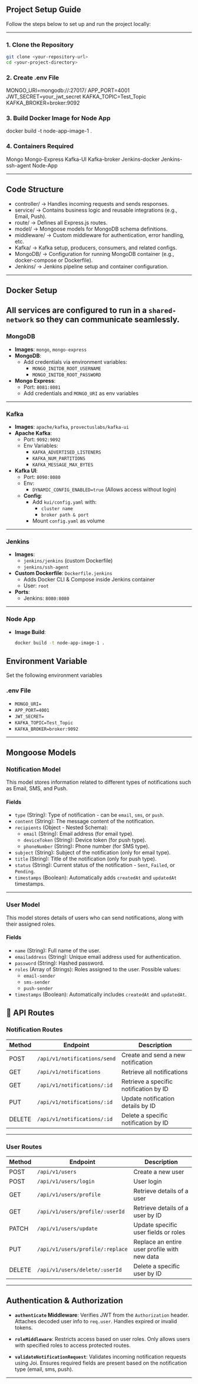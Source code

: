 ## Project Setup Guide

Follow the steps below to set up and run the project locally:

---

### 1. Clone the Repository

```bash
git clone <your-repository-url>
cd <your-project-directory>
```

### 2. Create .env File

MONGO_URI=mongodb://<mongo-host>:27017/<database-name>
APP_PORT=4001
JWT_SECRET=your_jwt_secret
KAFKA_TOPIC=Test_Topic
KAFKA_BROKER=broker:9092

### 3. Build Docker Image for Node App

docker build -t node-app-image-1 .

### 4. Containers Required

Mongo
Mongo-Express
Kafka-UI
Kafka-broker
Jenkins-docker
Jenkins-ssh-agent
Node-App

---

## Code Structure

- controller/ → Handles incoming requests and sends responses.
- service/ → Contains business logic and reusable integrations (e.g., Email, Push).
- route/ → Defines all Express.js routes.
- model/ → Mongoose models for MongoDB schema definitions.
- middleware/ → Custom middleware for authentication, error handling, etc.
- Kafka/ → Kafka setup, producers, consumers, and related configs.
- MongoDB/ → Configuration for running MongoDB container (e.g., docker-compose or Dockerfile).
- Jenkins/ → Jenkins pipeline setup and container configuration.

---

## Docker Setup

## All services are configured to run in a `shared-network` so they can communicate seamlessly.

### MongoDB

- **Images**: `mongo`, `mongo-express`
- **MongoDB**:
  - Add credentials via environment variables:
    - `MONGO_INITDB_ROOT_USERNAME`
    - `MONGO_INITDB_ROOT_PASSWORD`
- **Mongo Express**:
  - Port: `8081:8081`
  - Add credentials and `MONGO_URI` as env variables

---

### Kafka

- **Images**: `apache/kafka`, `provectuslabs/kafka-ui`
- **Apache Kafka**:
  - Port: `9092:9092`
  - Env Variables:
    - `KAFKA_ADVERTISED_LISTENERS`
    - `KAFKA_NUM_PARTITIONS`
    - `KAFKA_MESSAGE_MAX_BYTES`
- **Kafka UI**:
  - Port: `8090:8080`
  - Env:
    - `DYNAMIC_CONFIG_ENABLED=true` (Allows access without login)
  - **Config**:
    - Add `kui/config.yaml` with:
      - `cluster name`
      - `broker path & port`
    - Mount `config.yaml` as volume

---

### Jenkins

- **Images**:
  - `jenkins/jenkins` (custom Dockerfile)
  - `jenkins/ssh-agent`
- **Custom Dockerfile**: `Dockerfile.jenkins`
  - Adds Docker CLI & Compose inside Jenkins container
  - User: `root`
- **Ports**:
  - Jenkins: `8080:8080`

---

### Node App

- **Image Build**:
  ```bash
  docker build -t node-app-image-1 .
  ```

## Environment Variable

Set the following environment variables

### .env File

- `MONGO_URI=`
- `APP_PORT=4001`
- `JWT_SECRET=`
- `KAFKA_TOPIC=Test_Topic`
- `KAFKA_BROKER=broker:9092`

---

## Mongoose Models

### Notification Model

This model stores information related to different types of notifications such as Email, SMS, and Push.

#### Fields

- `type` (String): Type of notification - can be `email`, `sms`, or `push`.
- `content` (String): The message content of the notification.
- `recipients` (Object - Nested Schema):
  - `email` (String): Email address (for email type).
  - `deviceToken` (String): Device token (for push type).
  - `phoneNumber` (String): Phone number (for SMS type).
- `subject` (String): Subject of the notification (only for email type).
- `title` (String): Title of the notification (only for push type).
- `status` (String): Current status of the notification - `Sent`, `Failed`, or `Pending`.
- `timestamps` (Boolean): Automatically adds `createdAt` and `updatedAt` timestamps.

---

### User Model

This model stores details of users who can send notifications, along with their assigned roles.

#### Fields

- `name` (String): Full name of the user.
- `emailaddress` (String): Unique email address used for authentication.
- `password` (String): Hashed password.
- `roles` (Array of Strings): Roles assigned to the user. Possible values:
  - `email-sender`
  - `sms-sender`
  - `push-sender`
- `timestamps` (Boolean): Automatically includes `createdAt` and `updatedAt`.

## 🚀 API Routes

### Notification Routes

| Method | Endpoint                     | Description                            |
| ------ | ---------------------------- | -------------------------------------- |
| POST   | `/api/v1/notifications/send` | Create and send a new notification     |
| GET    | `/api/v1/notifications`      | Retrieve all notifications             |
| GET    | `/api/v1/notifications/:id`  | Retrieve a specific notification by ID |
| PUT    | `/api/v1/notifications/:id`  | Update notification details by ID      |
| DELETE | `/api/v1/notifications/:id`  | Delete a specific notification by ID   |

---

### User Routes

| Method | Endpoint                         | Description                                  |
| ------ | -------------------------------- | -------------------------------------------- |
| POST   | `/api/v1/users`                  | Create a new user                            |
| POST   | `/api/v1/users/login`            | User login                                   |
| GET    | `/api/v1/users/profile`          | Retrieve details of a user                   |
| GET    | `/api/v1/users/profile/:userId`  | Retrieve details of a user by ID             |
| PATCH  | `/api/v1/users/update`           | Update specific user fields or roles         |
| PUT    | `/api/v1/users/profile/:replace` | Replace an entire user profile with new data |
| DELETE | `/api/v1/users/delete/:userId`   | Delete a specific user by ID                 |

---

## Authentication & Authorization

- **`authenticate` Middleware**: Verifies JWT from the `Authorization` header. Attaches decoded user info to `req.user`. Handles expired or invalid tokens.

- **`roleMiddleware`**: Restricts access based on user roles. Only allows users with specified roles to access protected routes.

- **`validateNotificationRequest`**: Validates incoming notification requests using Joi. Ensures required fields are present based on the notification type (email, sms, push).

---
